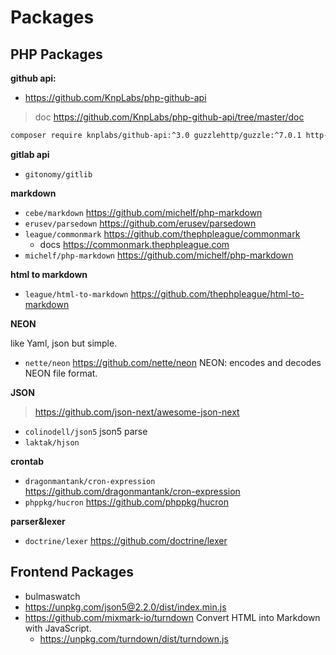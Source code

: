 # Packages

## PHP Packages

**github api:**

- https://github.com/KnpLabs/php-github-api

> doc https://github.com/KnpLabs/php-github-api/tree/master/doc

```bash
composer require knplabs/github-api:^3.0 guzzlehttp/guzzle:^7.0.1 http-interop/http-factory-guzzle:^1.0
```

**gitlab api**

- `gitonomy/gitlib`

**markdown**

- `cebe/markdown` https://github.com/michelf/php-markdown
- `erusev/parsedown` https://github.com/erusev/parsedown
- `league/commonmark` https://github.com/thephpleague/commonmark
  - docs https://commonmark.thephpleague.com
- `michelf/php-markdown` https://github.com/michelf/php-markdown

**html to markdown**

- `league/html-to-markdown` https://github.com/thephpleague/html-to-markdown

**NEON**

like Yaml, json but simple.

- `nette/neon` https://github.com/nette/neon NEON: encodes and decodes NEON file format.

**JSON**

> https://github.com/json-next/awesome-json-next

- `colinodell/json5` json5 parse
- `laktak/hjson`

**crontab**

- `dragonmantank/cron-expression` https://github.com/dragonmantank/cron-expression
- `phppkg/hucron` https://github.com/phppkg/hucron

**parser&lexer**

- `doctrine/lexer` https://github.com/doctrine/lexer

## Frontend Packages

- bulmaswatch
- https://unpkg.com/json5@2.2.0/dist/index.min.js
- https://github.com/mixmark-io/turndown Convert HTML into Markdown with JavaScript.
  - https://unpkg.com/turndown/dist/turndown.js